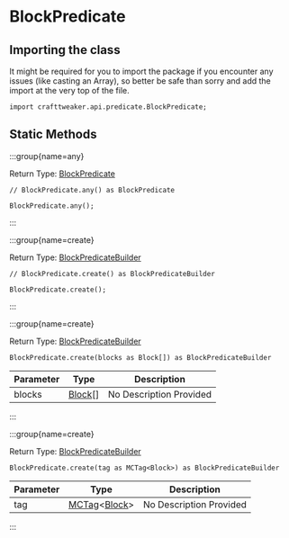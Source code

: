 # BlockPredicate

## Importing the class

It might be required for you to import the package if you encounter any issues (like casting an Array), so better be safe than sorry and add the import at the very top of the file.
```zenscript
import crafttweaker.api.predicate.BlockPredicate;
```


## Static Methods

:::group{name=any}

Return Type: [BlockPredicate](/vanilla/api/predicate/BlockPredicate)

```zenscript
// BlockPredicate.any() as BlockPredicate

BlockPredicate.any();
```

:::

:::group{name=create}

Return Type: [BlockPredicateBuilder](/vanilla/api/predicate/builder/BlockPredicateBuilder)

```zenscript
// BlockPredicate.create() as BlockPredicateBuilder

BlockPredicate.create();
```

:::

:::group{name=create}

Return Type: [BlockPredicateBuilder](/vanilla/api/predicate/builder/BlockPredicateBuilder)

```zenscript
BlockPredicate.create(blocks as Block[]) as BlockPredicateBuilder
```

| Parameter | Type | Description |
|-----------|------|-------------|
| blocks | [Block](/vanilla/api/block/Block)[] | No Description Provided |


:::

:::group{name=create}

Return Type: [BlockPredicateBuilder](/vanilla/api/predicate/builder/BlockPredicateBuilder)

```zenscript
BlockPredicate.create(tag as MCTag<Block>) as BlockPredicateBuilder
```

| Parameter | Type | Description |
|-----------|------|-------------|
| tag | [MCTag](/vanilla/api/tag/MCTag)&lt;[Block](/vanilla/api/block/Block)&gt; | No Description Provided |


:::

